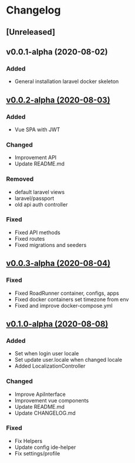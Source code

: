 # Changelog

## [Unreleased]

## v0.0.1-alpha (2020-08-02)

### Added

- General installation laravel docker skeleton

## [v0.0.2-alpha (2020-08-03)](https://github.com/IsaevDimka/universal-laravel-docker-skeleton/compare/v0.0.1-alpha...v0.0.2-alpha)

### Added

- Vue SPA with JWT

### Changed

- Improvement API
- Update README.md
 
### Removed

- default laravel views
- laravel/passport
- old api auth controller

### Fixed

- Fixed API methods
- Fixed routes
- Fixed migrations and seeders

## [v0.0.3-alpha (2020-08-04)](https://github.com/IsaevDimka/universal-laravel-docker-skeleton/compare/v0.0.2-alpha...v0.0.3-alpha)

### Fixed

- Fixed RoadRunner container, configs, apps
- Fixed docker containers set timezone from env
- Fixed and improve docker-compose.yml

## [v0.1.0-alpha (2020-08-08)](https://github.com/IsaevDimka/universal-laravel-docker-skeleton/compare/v0.0.4-alpha...v0.1.0-alpha)

### Added 

- Set when login user locale
- Set update user.locale when changed locale
- Added LocalizationController

### Changed

- Improve ApiInterface
- Improvement vue components
- Update README.md
- Update CHANGELOG.md

### Fixed

- Fix Helpers
- Update config ide-helper
- Fix settings/profile
